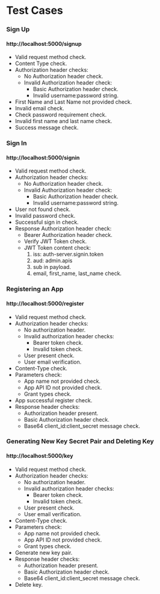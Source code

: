 # Test Cases
### Sign Up
#### http://localhost:5000/signup

* Valid request method check.
* Content Type check.
* Authorization header checks:
    * No Authorization header check.
    * Invalid Authorization header check:
        * Basic Authorization header check.
        * Invalid username:password string.
* First Name and Last Name not provided check.
* Invalid email check.
* Check password requirement check.
* Invalid first name and last name check.
* Success message check.

### Sign In
#### http://localhost:5000/signin

* Valid request method check.
* Authorization header checks:
    * No Authorization header check.
    * Invalid Authorization header check:
        * Basic Authorization header check.
        * Invalid username:password string.
* User not found check.
* Invalid password check.
* Successful sign in check.
* Response Authorization header check:
    * Bearer Authorization header check.
    * Verify JWT Token check.
    * JWT Token content check:
        1. iss: auth-server.signin.token
        2. aud: admin.apis
        3. sub in payload.
        4. email, first_name, last_name check.

### Registering an App
#### http://localhost:5000/register

* Valid request method check.
* Authorization header checks:
    * No authorization header.
    * Invalid authorization header checks:
        * Bearer token check.
        * Invalid token check.
    * User present check.
    * User email verification.
* Content-Type check.
* Parameters check:
    * App name not provided check.
    * App API ID not provided check.
    * Grant types check.
* App successful register check.
* Response header checks:
    * Authorization header present.
    * Basic Authorization header check.
    * Base64 client_id:client_secret message check.

### Generating New Key Secret Pair and Deleting Key
#### http://localhost:5000/key

* Valid request method check.
* Authorization header checks:
    * No authorization header.
    * Invalid authorization header checks:
        * Bearer token check.
        * Invalid token check.
    * User present check.
    * User email verification.
* Content-Type check.
* Parameters check:
    * App name not provided check.
    * App API ID not provided check.
    * Grant types check.
* Generate new key pair.
* Response header checks:
    * Authorization header present.
    * Basic Authorization header check.
    * Base64 client_id:client_secret message check.
* Delete key.